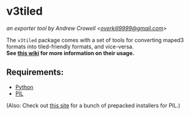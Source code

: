 v3tiled
=======
*an exporter tool by Andrew Crowell <<overkill9999@gmail.com>>*

The `v3tiled` package comes with a set of tools for converting maped3 formats into tiled-friendly formats, and vice-versa.    
**See [this wiki](http://wiki.github.com/Bananattack/v3tiled/) for more information on their usage.**

Requirements:
-------------
* [Python](http://python.org/)
* [PIL](http://www.pythonware.com/products/pil/)

(Also: Check out [this site](http://effbot.org/downloads/#pil) for a bunch of prepacked installers for PIL.)